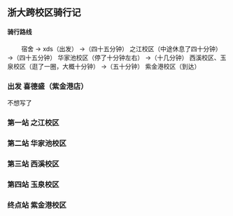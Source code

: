 ## 浙大跨校区骑行记

#### 骑行路线
&emsp;&emsp; 宿舍 → xds（出发） →（四十五分钟） 之江校区（中途休息了四十分钟） 
→（四十五分钟） 华家池校区（停了十分钟左右） →（十几分钟） 西溪校区、玉泉校区（逛了一圈，大概十分钟） 
→（五十分钟） 紫金港校区（到达） 

### 出发 喜德盛（紫金港店）
不想写了

### 第一站 之江校区

### 第二站 华家池校区

### 第三站 西溪校区

### 第四站 玉泉校区

### 终点站 紫金港校区
